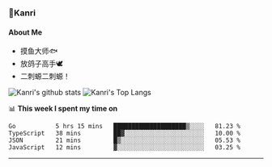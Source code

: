 ### 🌱Kanri
#### About Me
- 摸鱼大师🐟
- 放鸽子高手🕊
- 二刺螈二刺螈！

![Kanri's github stats](https://github-readme-stats.vercel.app/api?username=Yiwen-Chan&show_icons=true&theme=vue&line_height=20)
![Kanri's Top Langs](https://github-readme-stats.vercel.app/api/top-langs/?username=Yiwen-Chan&layout=compact&theme=vue&card_width=270)

📊 **This week I spent my time on**
<!--START_SECTION:waka-->
```text
Go           5 hrs 15 mins   ████████████████████▒░░░░   81.23 % 
TypeScript   38 mins         ██▓░░░░░░░░░░░░░░░░░░░░░░   10.00 % 
JSON         21 mins         █▒░░░░░░░░░░░░░░░░░░░░░░░   05.53 % 
JavaScript   12 mins         ▓░░░░░░░░░░░░░░░░░░░░░░░░   03.25 % 
```
<!--END_SECTION:waka-->

***

